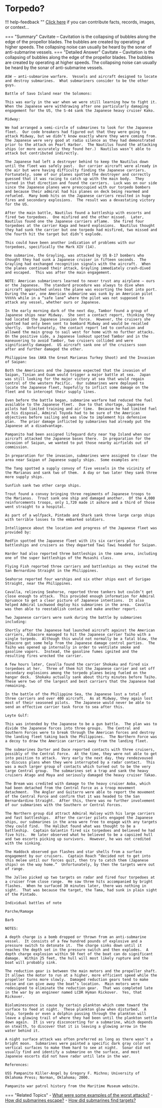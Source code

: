 # Torpedo?

!!! help-feedback ""
    <a href="/feedback/" data-feedback-link>Click here</a>
    if you can contribute facts, records, images, or context…

<a id="summary"></a>
=== "Summary"
    Cavitate – Cavitation is the collapsing of bubbles along the edge of the propellor blades. The bubbles are created by operating at higher speeds. The collapsing noise can usually be heard by the sonar of anti-submarine vessels.
=== "Detailed Answer"
    Cavitate – Cavitation is the collapsing of bubbles along the edge of the propellor blades.  The bubbles are created by operating at higher speeds.  The collapsing noise can usually be heard by the sonar of anti-submarine vessels.

    ASW – anti-submarine warfare.  Vessels and aircraft designed to locate and destroy submarines.  What submariners consider to be the other guys.

    Battle of Savo Island near the Solomons:

    This was early in the war when we were still learning how to fight it.  When the Japanese were withdrawing after one particularly damaging engagement for the US, the S-44 sank the Japanese heavy cruiser Kako.

    Midway:

    We had arranged a semi-circle of submarines to look for the Japanese fleet.  Our code breakers had figured out that they were going to attack Midway, but we didn’t know exactly where they were coming from.  The Japanese were very good at radio silence as they had demonstrated prior to the attack on Pearl Harbor.  The Nautilus found the attacking ships (or more accurately they found her.)  Nautilus wasn’t able to attack but contributed indirectly.

    The Japanese had left a destroyer behind to keep the Nautilus down until the fleet was safely past.  Our carrier aircraft were already in the air but were having difficulty finding the Japanese carriers.  Fortunately, some of our planes spotted the destroyer and correctly guessed that it was racing to catch up with the main body.  They turned in that direction and found the carriers.  Luck was on our side since the Japanese planes were preoccupied with our torpedo bombers and because their admiral had his planes on deck being rearmed and refueled.  Many bomb hits on the Japanese carriers resulted in huge fires and secondary explosions.  The result was a devastating victory for the US.

    After the main battle, Nautilus found a battleship with escorts and fired two torpedoes.  One misfired and the other missed.  Later, Nautilus found one the Japanese carriers aflame.  She fired four torpedoes at the carrier Kaga and heard explosions.  Nautilus thought they had sunk the carrier but one torpedo had misfired, two missed and the fourth hit the target but didn’t explode.

    This could have been another indication of problems with our torpedoes, specifically the Mark XIV (14).

    One submarine, the Grayling, was attacked by US B-17 bombers who thought they had sunk a Japanese cruiser in fifteen seconds.  The Grayling had exchanged recognition signals with the aircraft.  When the planes continued their attack, Grayling immediately crash-dived and escaped.  This was after the main engagement.

    NOTE: American submariners learned to never trust any airplane – ours or the Japanese.  The standard procedure was always to dive when aircraft approached unless the plane was escorting the boat into port.  During the war, one American submarine was sunk by an American pilot %%%%% while in a “safe lane” where the pilot was not supposed to attack any vessel, whether ours or Japanese.

    In the early morning dark of the next day, Tambor found a group of Japanese ships near Midway.  She sent a contact report, thinking they had located the Japanese invasion force.  However, the cruisers she spotted had only been sent to bombard Midway and would be recalled shortly.  Unfortunately, the contact report led to confusion and allowed the main group to sail west for home with no further attacks.  On the positive side, a Japanese lookout spotted Tambor and in the maneuvering to avoid Tambor, two cruisers collided and were significantly damaged.  US aircraft sank one of the cruisers soon after and further damaged the other.

    Philippine Sea (AKA the Great Marianas Turkey Shoot) and the Invasion of Saipan:

    Both the Americans and the Japanese expected that the invasion of Saipan, Tinian and Guam would trigger a major battle at sea.  Japan was still looking for the major victory at sea that would regain control of the western Pacific.  Our submarines were deployed to locate the Japanese fleet, hopefully to inflict some damage on the fleet and to intercept their supply lines.

    Even before the battle began, submarine warfare had reduced the fuel available to the Japanese fleet.  Due to that shortage, Japanese pilots had limited training and air time.  Because he had limited fuel at his disposal, Admiral Toyoda had to be sure of the American objectives before sailing and was slow to implement his defensive plan.  The prior damage inflicted by submarines had already put the Japanese at a disadvantage.

    Pampanito had been assigned lifeguard duty near Yap Island when our aircraft attacked the Japanese bases there.  In preparation for the invasion of Saipan, we wanted to put those nearby airfields out of commission.

    In preparation for the invasion, submarines were assigned to clear the area near Saipan of Japanese supply ships.  Some examples are:

    The Tang spotted a supply convoy of five vessels in the vicinity of the Marianas and sank two of them.  A day or two later they sank three more supply ships.

    Sunfish sank two other cargo ships.

    Trout found a convoy bringing three regiments of Japanese troops to the Marianas.  Trout sank one ship and damaged another.  Of the 4,000 reinforcements troops, only 1,720 made it ashore and a third of those went straight to a hospital.

    As part of a wolfpack, Pintado and Shark sank three large cargo ships with terrible losses to the embarked soldiers.

    Intelligence about the location and progress of the Japanese fleet was provided by:

    Redfin spotted the Japanese fleet with its six carriers plus battleships and cruisers as they departed Tawi Tawi headed for Saipan.

    Harder had also reported three battleships in the same area, including one of the super battleships of the Musashi class.

    Flying Fish reported three carriers and battleships as they exited the San Bernardino Straight in the Philippines.

    Seahorse reported four warships and six other ships east of Surigao Straight, near the Philippines.

    Cavalla, relieving Seahorse, reported three tankers but couldn’t get close enough to attack.  This provided enough information for Admiral Spruance to get a clear picture of Japanese intentions.  It also helped Admiral Lockwood deploy his submarines in the area.  Cavalla was then able to reestablish contact and make another report.

    Two Japanese carriers were sunk during the battle by submarines including:

    Shortly after the Japanese had launched aircraft against the American carriers, Albacore managed to hit the Japanese carrier Taiho with a single torpedo.  Although this would not normally be a fatal blow, the Albacore got some help from the Japanese damage control parties.  The Taiho was opened up internally in order to ventilate smoke and gasoline vapors.  Instead, the gasoline fumes ignited and the resulting fires wrecked the carrier.

    A few hours later, Cavalla found the carrier Shokaku and fired six torpedoes at her.  Three of them hit the Japanese carrier and set off secondary explosions among the torpedo planes being fueled on the hangar deck.  Shokaku actually sank about thirty minutes before Taiho.  These were two of the largest and best carriers that the Japanese had remaining.

    In the battle of the Philippine Sea, the Japanese lost a total of three carriers and over 400 aircraft.  As at Midway, they again lost most of their seasoned pilots.  The Japanese would never be able to send an effective carrier task force to sea after this.

    Leyte Gulf:

    This was intended by the Japanese to be a gun battle.  The plan was to divide the Japanese forces into three groups.  The Central and Southern Forces were to break through the American forces and destroy the landing fleet taking back the Philippines.  The Northern Force was a decoy to draw the American carriers away from the landing fleet.

    The submarines Darter and Dace reported contacts with three cruisers, possibly of the Central Force.  At the time, they were not able to get into position to attack.  Very early the next day, they rendezvoused to discuss plans when they were interrupted by a radar contact.  This was a much larger group of contacts which turned out to be the very large Central group.  The submarines set a trap and sank the heavy cruisers Atago and Maya and seriously damaged the heavy cruiser Takao.

    The Bream was credited with damage to the heavy cruiser Aoba, which had been detached from the Central Force as a troop movement detachment.  The Angler and Guitarro were able to report the movement of the Central Force and confirm that it was headed to the San Bernardardino Straight.  After this, there was no further involvement of our submarines with the Southern or Central Forces.

    The Northern group did attract Admiral Halsey with his large carriers and fast battleships.  After the carrier pilots engaged the Japanese ships, our submarines in the area were free to engage with any targets they could find.  The Halibut found what was thought to be a battleship.  Captain Galantin fired six torpedoes and believed he had five hits.  He later observed what he believed to be a capsized hull and two escorts picking up survivors.  However, he was not credited with the sinking.

    The Haddock observed gun flashes and star shells from a surface engagement by our cruisers.  Captain Roach “decided not to get into this melee until our forces quit, then try to catch them (Japanese ships) on the way home.”  Unfortunately, by then the targets were out of range.

    The Jalleo picked up two targets on radar and fired four torpedoes at a cruiser from close range.  He saw three hits accompanied by bright flashes.  When he surfaced 30 minutes later, there was nothing in sight.  That was because the target, the Tama, had sunk in plain sight of the Pintado.

    Individual battles of note

    Parche/Ramage

    Barb

    NOTES:

    A depth charge is a bomb dropped or thrown from an anti-submarine vessel.  It consists of a few hundred pounds of explosive and a pressure switch to detonate it.  The charge sinks down until it reaches the depth set in the pressure switch and then explodes.  A depth charge explosion within 50 feet of the boat can do significant damage.  Within 25 feet, the hull will most likely rupture and the boat will probably sink.

    The reduction gear is between the main motors and the propeller shaft.  It allows the motor to run at a higher, more efficient speed while the propeller turns more slowly.  Damaged reduction gears tend to make noise and can give away the boat’s location.  Main motors were redesigned to eliminate the reduction gear.  That was completed late in the war by an engineer named LCDR Hyman Rickover.  Yes, that Rickover.

    Bioluminescence is cause by certain plankton which come toward the surface to feed at night.  These plankton glow when disturbed.  A ship, torpedo or even a dolphin passing through the plankton will leave a glowing trail of where they had been until the plankton settle down again.  It is very disconcerting for a submarine, which depends on stealth, to discover that it is leaving a glowing arrow in the water behind it.

    A night surface attack was often preferred as long as there wasn’t a bright moon.  Submarines were painted a specific dark gray color on vertical surfaces to make them hard to see at night.  Sonar did not usually find and identify a submarine on the surface, and most Japanese escorts did not have radar until late in the war.

    References:

    USS Pampanito Killer-Angel by Gregory F. Michno; University of Oklahoma Press; Norman, Oklahoma; 2000.

    Pampanito war patrol history from the Maritime Museum website.
=== "Related Topics"
    - [What were some examples of the worst attacks?](./what-were-some-examples-of-the-worst-attacks.md#summary)
    - [How did submarines escape?](./how-did-submarines-escape.md#summary)
    - [How did submarines find targets?](./how-did-submarines-find-targets.md#summary)